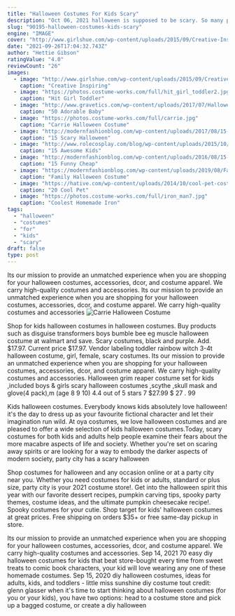 ```yaml
---
title: "Halloween Costumes For Kids Scary"
description: "Oct 06, 2021 halloween is supposed to be scary. So many people get caught up in trying to find a clever, punny costume or a good-looking, sexy costume that they forget the joys of a spine-tingling, blood"
slug: "90195-halloween-costumes-kids-scary"
engine: "IMAGE"
cover: "http://www.girlshue.com/wp-content/uploads/2015/09/Creative-Inspiring-Cat-Halloween-Costume-Ideas-For-Girls-2015-3.jpg"
date: "2021-09-26T17:04:32.743Z"
author: "Hettie Gibson"
ratingValue: "4.0"
reviewCount: "26"
images:
  - image: "http://www.girlshue.com/wp-content/uploads/2015/09/Creative-Inspiring-Cat-Halloween-Costume-Ideas-For-Girls-2015-3.jpg"
    caption: "Creative Inspiring"
  - image: "https://photos.costume-works.com/full/hit_girl_toddler2.jpg"
    caption: "Hit Girl Toddler"
  - image: "http://www.gravetics.com/wp-content/uploads/2017/07/Halloween-Costume-Crochet-Black-and-Orange-Dress.jpg"
    caption: "50 Adorable Baby"
  - image: "https://photos.costume-works.com/full/carrie.jpg"
    caption: "Carrie Halloween Costume"
  - image: "http://modernfashionblog.com/wp-content/uploads/2017/08/15-Scary-Halloween-Corpse-Bride-Makeup-Ideas-For-Girls-Women-2017-9.jpg"
    caption: "15 Scary Halloween"
  - image: "http://www.rolecosplay.com/blog/wp-content/uploads/2015/10/enhanced-buzz-30685-1441840154-12.jpg"
    caption: "15 Awesome Kids"
  - image: "http://modernfashionblog.com/wp-content/uploads/2016/08/15-Funny-Cheap-Easy-Homemade-Halloween-Costumes-2016-14.jpg"
    caption: "15 Funny Cheap"
  - image: "https://modernfashionblog.com/wp-content/uploads/2019/08/Family-Halloween-Costume-Ideas-2019-5.jpg"
    caption: "Family Halloween Costume"
  - image: "https://hative.com/wp-content/uploads/2014/10/cool-pet-costumes/9-cool-pet-costumes.jpg"
    caption: "20 Cool Pet"
  - image: "https://photos.costume-works.com/full/iron_man7.jpg"
    caption: "Coolest Homemade Iron"
tags:
  - "halloween"
  - "costumes"
  - "for"
  - "kids"
  - "scary"
draft: false
type: post
---
```


Its our mission to provide an unmatched experience when you are shopping for your halloween costumes, accessories, dcor, and costume apparel. We carry high-quality costumes and accessories. Its our mission to provide an unmatched experience when you are shopping for your halloween costumes, accessories, dcor, and costume apparel. We carry high-quality costumes and accessories
![Carrie Halloween Costume](https://photos.costume-works.com/full/carrie.jpg "Carrie Halloween Costume")

Shop for kids halloween costumes in halloween costumes. Buy products such as disguise transformers boys bumble bee eg muscle halloween costume at walmart and save.  Scary costumes, black and purple. Add. $17.97. Current price $17.97. Vendor labeling toddler rainbow witch 3-4t halloween costume, girl, female, scary costumes. Its our mission to provide an unmatched experience when you are shopping for your halloween costumes, accessories, dcor, and costume apparel. We carry high-quality costumes and accessories. Halloween grim reaper costume set for kids ,included boys &amp; girls scary halloween costumes ,scythe ,skull mask and glove(4 pack),m (age 8 9 10) 4.4 out of 5 stars 7 $27.99 $ 27 . 99
<!--inArticleAds-->

<!--galleryOne-->

Kids halloween costumes. Everybody knows kids absolutely love halloween! it's the day to dress up as your favourite fictional character and let their imagination run wild. At oya costumes, we love halloween costumes and are pleased to offer a wide selection of kids halloween costumes.Today, scary costumes for both kids and adults help people examine their fears about the more macabre aspects of life and society. Whether you're set on scaring away spirits or are looking for a way to embody the darker aspects of modern society, party city has a scary halloween
<!--inArticleAds-->

<!--galleryTwo-->

Shop costumes for halloween and any occasion online or at a party city near you. Whether you need costumes for kids or adults, standard or plus size, party city is your 2021 costume store!. Get into the halloween spirit this year with our favorite dessert recipes, pumpkin carving tips, spooky party themes, costume ideas, and the ultimate pumpkin cheesecake recipe!. Spooky costumes for your cutie. Shop target for kids' halloween costumes at great prices. Free shipping on orders $35+ or free same-day pickup in store.
<!--galleryThree-->

Its our mission to provide an unmatched experience when you are shopping for your halloween costumes, accessories, dcor, and costume apparel. We carry high-quality costumes and accessories. Sep 14, 2021 70 easy diy halloween costumes for kids that beat store-bought every time from sweet treats to comic book characters, your kid will love wearing any one of these homemade costumes. Sep 15, 2020 diy halloween costumes, ideas for adults, kids, and toddlers - little miss sunshine diy costume tout credit: glenn glasser when it's time to start thinking about halloween costumes (for you or your kids), you have two options: head to a costume store and pick up a bagged costume, or create a diy halloween